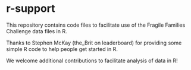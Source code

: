 # r-support
This repository contains code files to facilitate use of the Fragile Families Challenge data files in R.

Thanks to Stephen McKay (the_Brit on leaderboard) for providing some simple R code to help people get started in R.

We welcome additional contributions to facilitate analysis of data in R!
